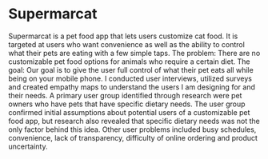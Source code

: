 # Supermarcat
Supermarcat is a pet food app that lets users customize cat food. It is targeted at users who want convenience as well as the ability to control what their pets are eating with a few simple taps.
The problem: There are no customizable pet food options for animals who require a certain diet.
The goal: Our goal is to give the user full control of what their pet eats all while being on your mobile phone. 
I conducted user interviews, utilized surveys and created empathy maps to understand the users I am designing for and their needs. A primary user group identified through research were pet owners who have pets that have specific dietary needs. The user group confirmed initial assumptions about potential users of a customizable pet food app, but research also revealed that specific dietary needs was not the only factor behind this idea. Other user problems included busy schedules, convenience, lack of transparency, difficulty of online ordering and product uncertainty.
